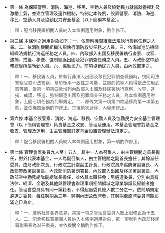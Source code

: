 * 第一條 為保障警察、消防、海巡、移民、空勤人員及協勤民力就醫就養權利及激勵士氣，並建立管理及運作機制，特制定本條例，設置警察、消防、海巡、移民、空勤人員及協勤民力安全基金（以下簡稱本基金）。

> 釋：配合移民署相關人員納入本條例適用對象，酌作修正。

* 第三條 本條例之適用對象如下：一、依警察機關組織法規執行警察任務之人員。二、依消防機關組織法規執行消防救災任務之人員。三、依海岸巡防機關組織法規執行海巡任務之人員。四、內政部入出國及移民署執行查察、收容、逮捕、戒護、移送、強制驅逐出國及犯罪調查任務之人員。五、內政部空中勤務總隊所屬執勤人員。六、協勤民力。前項協勤民力人員，由內政部定之。

> 釋：一、移民署人員，於執行非法入出國及移民犯罪調查職務時，視同司法警察官或司法警察，基於衡平一致性之考量，並審酌該等人員得依法使用武器等情，爰第一項第四款增列內政部入出國及移民署執行查察、收容、逮捕、戒護、移送、強制驅逐出國及犯罪調查任務之人員，為本條例適用對象，上開七項任務為列舉規定。二、原條文第一項第四款遞移為第一項第五款，並依機關全稱酌作修正。其後款次遞移，內容未修正。

* 第六條 本基金設警察、消防、海巡、移民、空勤人員及協勤民力安全基金管理會（以下簡稱管理會）負責基金之收支、管理及運用。本基金管理會對基金之收支、管理及運用，由主管機關訂定基金設置管理辦法規定之。

> 釋：配合移民署相關人員納入本條例適用對象，第一項酌作修正。

* 第七條 管理會置委員九人至十五人，其中一人為召集人，由主管機關之首長擔任，對外代表本基金，一人為副召集人，由主管機關之副首長擔任；其餘派任委員，由財政部次長、行政院主計處副主計長、行政院海岸巡防署副署長、內政部警政署副署長、內政部消防署副署長、內政部入出國及移民署副署長、內政部空中勤務總隊副總隊長擔任，並依其本職任免；另遴選委員，分別由具有法律、經濟、金融及其他與管理會辦理事項相關領域之專業學識及經驗者擔任。管理會委員具有同一黨籍者，不得超過委員總人數二分之一。依前項規定遴選之委員，每任聘期為三年，聘期內因故改聘者，其聘期至原聘委員聘期屆滿之日為止。

> 釋：一、廣納社會各界意見，將第一項之管理會委員人數上限修正為十五人。二、配合移民署相關人員納入本條例適用對象，第一項增列內政部移民署副署長為派任委員，並依機關全稱酌作修正。

